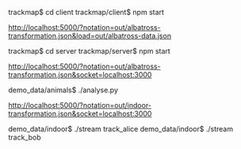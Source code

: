 trackmap$ cd client
trackmap/client$ npm start

<http://localhost:5000/?notation=out/albatross-transformation.json&load=out/albatross-data.json>

trackmap$ cd server
trackmap/server$ npm start

<http://localhost:5000/?notation=out/albatross-transformation.json&socket=localhost:3000>

demo_data/animals$ ./analyse.py

<http://localhost:5000/?notation=out/indoor-transformation.json&socket=localhost:3000>

demo_data/indoor$ ./stream track_alice
demo_data/indoor$ ./stream track_bob

